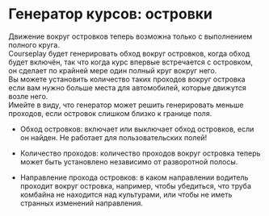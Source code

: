 # Генератор курсов: островки

  
Движение вокруг островков теперь возможна только с выполнением полного круга.  
Courseplay будет генерировать обход вокруг островков, когда обход будет включён, так что когда курс впервые встречается с островком, он сделает по крайней мере один полный круг вокруг него.   
Вы можете установить количество таких проходов вокруг островка если вам нужно больше места для автомобилей, которые движутся возле него.   
Имейте в виду, что генератор может решить генерировать меньше проходов, если островок слишком близко к границе поля.  


  

- Обход островков: включает или выключает обход островков, если он найден. Не работает для пользовательских полей!  

- Количество проходов: количество проходов вокруг островка теперь может быть установлено независимо от разворотной полосы.  

- Направление прохода островков: в каком направлении водитель проходит вокруг островка, например, чтобы убедиться, что труба комбайна не находится над культурами, или чтобы не иметь странных изменений направления.  



